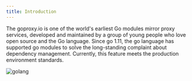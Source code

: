 ```yaml
---
title: Introduction
---
```


The goproxy.io is one of the world's earliest Go modules mirror proxy services, developed and maintained by a group of young people who love open source and the Go language. Since go 1.11, the go language has supported go modules to solve the long-standing complaint about dependency management. Currently, this feature meets the production environment standards.

![golang](/images/golang.jpg)
